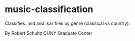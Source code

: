 # music-classification

Classifies .mid and .kar files by genre (classical vs country).

By Robert Schultz
CUNY Graduate Center
